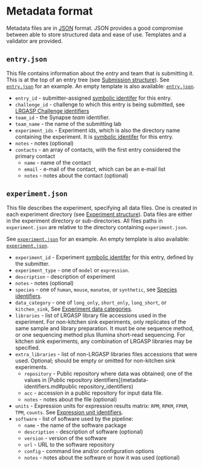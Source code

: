 # Metadata format

Metadata files are in [JSON](https://www.json.org/json-en.html) format.  JSON
provides a good compromise between able to store structured data and ease of
use.  Templates and a validator are provided.

## ``entry.json``

This file contains information about the *entry* and team that is submitting
it.  This is at the top of an entry tree (see [Submission structure](submission.md)).
See [``entry.json``](../examples/darwin_lab/iso_detect_ref_ont_drna/entry.json) for an example.  An empty
template is also available: [``entry.json``](../templates/entry.json).

* ``entry_id`` - submitter-assigned [symbolic identifer](metadata-identifiers.md#symbolic-identifiers) for this entry.
* ``challenge_id`` - challenge to which this entry is being submitted, see [LRGASP Challenge identifiers](metadata-identifiers.md#LRGASP_Challenge_identifiers)
* ``team_id`` - the Synapse *team* identifier.
* ``team_name`` - the name of the submitting lab
* ``experiment_ids`` - Experiment ids, which is also the directory name containing the
  experiment.  It is [symbolic identifer](metadata-identifiers.md#symbolic-identifiers) for this entry.
* ``notes`` - notes (optional)
* ``contacts`` - an array of contacts, with the first entry considered the primary contact
  * ``name`` - name of the contact
  * ``email`` - e-mail of the contact, which can be an e-mail list
  * ``notes`` - notes about the contact (optional)

## ``experiment.json``

This file describes the experiment, specifying all data files.  One is created
in each experiment directory (see [Experiment structure](submission.md#experiment-structure)).
Data files are either in the experiment directory or sub-directories.  All files paths in
``experiment.json`` are relative to the directory containing ``experiment.json``.

See [``experiment.json``](../examples/darwin_lab/iso_detect_ref_ont_drna/drnaA/experiment.json) for an example.
An empty template is also available: [``experiment.json``](../templates/experiment.json).

* ``experiment_id`` -  Experiment [symbolic identifer](metadata-identifiers.md#symbolic-identifiers) for this entry, defined by the submitter.
* ``experiment_type`` - one of ``model`` or ``expression``.
* ``description`` - description of experiment
* ``notes`` - notes (optional)
* ``species`` - one of ``human``, ``mouse``, ``manatee``, or ``synthetic``, see [Species identifiers](metadata-identifiers.md#species_identifiers).
* ``data_category`` - one of ``long_only``, ``short_only``, ``long_short``, or ``kitchen_sink``, See [Experiment data categories](metadata-identifiers.md#Experiment_data_categories).
* ``libraries`` - list of LRGASP library file accessions used in the experiment. For non-kitchen sink experiments, only replicates of the same sample and library preparation.  It must be one sequence method, or one sequencing method plus Illumina short-read sequencing.   For kitchen sink experiments, any combination of LRGASP libraries may be specified.
* ``extra_libraries`` - list of non-LRGASP libraries files accessions that were used.  Optional; should be empty or omitted for non-kitchen sink experiments.
  * ``repository`` - Public repository where data was obtained; one of the values in
    [Public repository identifiers](metadata-identifiers.md#public repository_identifiers)
  * ``acc`` - accession in a public repository for input data file.
  * ``notes`` - notes about the file (optional)
* ``units`` - Expression units for expression results matrix: ``RPM``, ``RPKM``, ``FPKM``, ``TPM``, ``counts``.  See [Expression unit identifiers](metadata-identifiers.md#expression_unit_identifiers).
* ``software`` - list of software used by the pipeline:
  * ``name`` - the name of the software package
  * ``description`` - description of software (optional)
  * ``version`` - version of the software
  * ``url`` - URL to the software repository
  * ``config`` - command line and/or configuration options
  * ``notes`` - notes about the software or how it was used (optional)

